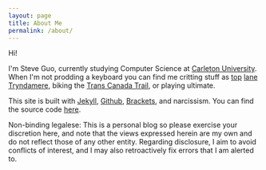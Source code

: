 ```yaml
---
layout: page
title: About Me
permalink: /about/
---
```


Hi!

I'm Steve Guo, currently studying Computer Science at [Carleton University](http://carleton.ca/). When I'm not prodding a keyboard you can find me critting stuff as [top][3la] [lane][lecarre] [Tryndamere][suchbot], biking the [Trans Canada Trail][trail], or playing ultimate.

This site is built with [Jekyll](http://jekyllrb.com/), [Github](https://github.com/), [Brackets](http://brackets.io/), and narcissism. You can find the source code [here](https://github.com/scguo/scguo.github.io).

Non-binding legalese: This is a personal blog so please exercise your discretion here, and note that the views expressed herein are my own and do not reflect those of any other entity. Regarding disclosure, I aim to avoid conflicts of interest, and I may also retroactively fix errors that I am alerted to.

[trail]: http://tctrail.ca/
[3la]: http://quickfind.kassad.in/profile/na/3La/
[lecarre]: http://quickfind.kassad.in/profile/na/LeCarre/
[suchbot]: http://quickfind.kassad.in/profile/na/SuchBot/